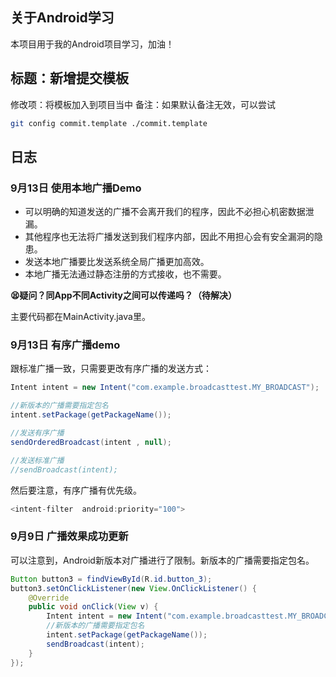 ## 关于Android学习

本项目用于我的Android项目学习，加油！



## 标题：新增提交模板

修改项：将模板加入到项目当中
备注：如果默认备注无效，可以尝试

```bash
git config commit.template ./commit.template
```



## 日志

### 9月13日 使用本地广播Demo

- 可以明确的知道发送的广播不会离开我们的程序，因此不必担心机密数据泄漏。
- 其他程序也无法将广播发送到我们程序内部，因此不用担心会有安全漏洞的隐患。
- 发送本地广播要比发送系统全局广播更加高效。
- 本地广播无法通过静态注册的方式接收，也不需要。

**😫疑问？同App不同Activity之间可以传递吗？（待解决）**

主要代码都在MainActivity.java里。



### 9月13日 有序广播demo

跟标准广播一致，只需要更改有序广播的发送方式：

```java
Intent intent = new Intent("com.example.broadcasttest.MY_BROADCAST");

//新版本的广播需要指定包名
intent.setPackage(getPackageName());

//发送有序广播
sendOrderedBroadcast(intent , null);

//发送标准广播
//sendBroadcast(intent);
```



然后要注意，有序广播有优先级。

```java
<intent-filter  android:priority="100">
```





### 9月9日 广播效果成功更新

可以注意到，Android新版本对广播进行了限制。新版本的广播需要指定包名。

```java
Button button3 = findViewById(R.id.button_3);
button3.setOnClickListener(new View.OnClickListener() {
    @Override
    public void onClick(View v) {
        Intent intent = new Intent("com.example.broadcasttest.MY_BROADCAST");
        //新版本的广播需要指定包名
        intent.setPackage(getPackageName());
        sendBroadcast(intent);
    }
});
```



